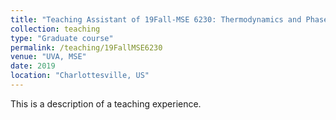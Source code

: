 ```yaml
---
title: "Teaching Assistant of 19Fall-MSE 6230: Thermodynamics and Phase Equilibria of Materials"
collection: teaching
type: "Graduate course"
permalink: /teaching/19FallMSE6230
venue: "UVA, MSE"
date: 2019
location: "Charlottesville, US"
---
```


This is a description of a teaching experience. 
